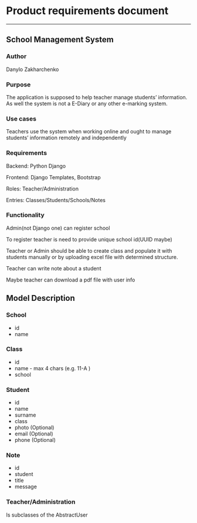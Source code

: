 # Product requirements document

---

## School Management System

### Author
Danylo Zakharchenko

### Purpose
The application is supposed to help teacher manage students’ information. As well the system is not a E-Diary or any other e-marking system.

### Use cases
Teachers use the system when working online and ought to manage students’ information remotely and independently

### Requirements
Backend: Python Django

Frontend: Django Templates, Bootstrap

Roles: Teacher/Administration

Entries: Classes/Students/Schools/Notes

### Functionality
Admin(not Django one) can register school 

To register teacher is need to provide unique school id(UUID maybe)

Teacher or Admin should be able to create class and populate it with students manually or by uploading excel file with determined structure.

Teacher can write note about a student

Maybe teacher can download a pdf file with user info

## Model Description

### School
 
- id
- name

### Class

 - id
 - name - max 4 chars (e.g. 11-A )
 - school

### Student
 - id
 - name
 - surname
 - class
 - photo (Optional)
 - email (Optional)
 - phone (Optional)

### Note
 - id
 - student
 - title
 - message

### Teacher/Administration
Is subclasses of the AbstractUser
